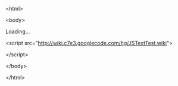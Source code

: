 

&lt;html&gt;




&lt;body&gt;


<div>Loading...</div>


&lt;script src="http://wiki.c7e3.googlecode.com/hg/JSTextTest.wiki"&gt;



&lt;/script&gt;




&lt;/body&gt;




&lt;/html&gt;

